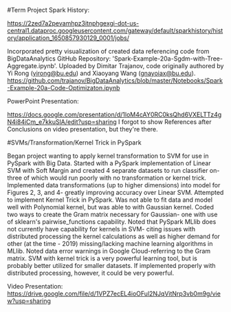 #Term Project
Spark History:

https://2zed7a2pevamhpz3itnphgexgi-dot-us-central1.dataproc.googleusercontent.com/gateway/default/sparkhistory/history/application_1650857930129_0001/jobs/

Incorporated pretty visualization of created data referencing code from BigDataAnalytics GitHub Repository:  'Spark-Example-20a-Sgdm-with-Tree-Aggregate.ipynb'. Uploaded by Dimitar Trajanov, code originally authored by Yi Rong (yirong@bu.edu) and Xiaoyang Wang (gnayoiax@bu.edu). 
https://github.com/trajanov/BigDataAnalytics/blob/master/Notebooks/Spark-Example-20a-Code-Optimizaton.ipynb

PowerPoint Presentation:

https://docs.google.com/presentation/d/1loM4cAY0RC0ksQhd6VXELTTz4gN4i84iCm_e7kkuSlA/edit?usp=sharing
I forgot to show References after Conclusions on video presentation, but they're there.

#SVMs/Transformation/Kernel Trick in PySpark

Began project wanting to apply kernel transformation to SVM for use in PySpark with Big Data. Started with a PySpark implementation of Linear SVM with Soft Margin and created 4 separate datasets to run classifier on- three of which would run poorly with no transformation or kernel trick.
Implemented data transformations (up to higher dimensions) into model for Figures 2, 3, and 4- greatly improving accuracy over Linear SVM. Attempted to implement Kernel Trick in PySpark.
Was not able to fit data and model well with Polynomial kernel, but was able to with Gaussian kernel. Coded two ways to create the Gram matrix necessary  for Gaussian- one with use of sklearn's pairwise_functions capability.
Noted that PySpark MLlib does not currently have capability for kernels in SVM- citing issues with distributed processing the kernel calculations as well as higher demand for other (at the time - 2019) missing/lacking machine learning algorithms in MLlib.
Noted data error warnings in Google Cloud-referring to the Gram matrix. SVM with kernel trick is a very powerful learning tool, but is probably better utilized for smaller datasets. If implemented properly with distributed processing, however, it could be very powerful.

Video Presentation:
https://drive.google.com/file/d/1VPZ7ecEL4ioOFul2NJqVitNrp3vb0m9g/view?usp=sharing
